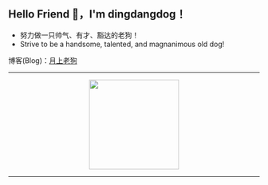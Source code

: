 ## Hello Friend 👋，I'm dingdangdog！

- 努力做一只帅气、有才、豁达的老狗！
- Strive to be a handsome, talented, and magnanimous old dog!

博客(Blog)：<a href="https://oldmoon.top">月上老狗</a>


--- 

<div align="center">
  <img src="https://github-readme-stats.vercel.app/api?username=DingDangDog&show_icons=true&theme=tokyonight"  height="180rem">
</div>

---

<!--
**DingDangDog/DingDangDog** is a ✨ _special_ ✨ repository because its `README.md` (this file) appears on your GitHub profile.

Here are some ideas to get you started:

- 🔭 I’m currently working on ...
- 🌱 I’m currently learning ...
- 👯 I’m looking to collaborate on ...
- 🤔 I’m looking for help with ...
- 💬 Ask me about ...
- 📫 How to reach me: ...
- 😄 Pronouns: ...
- ⚡ Fun fact: ...
  -->
